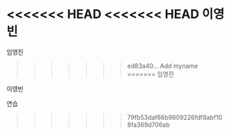 <<<<<<< HEAD
<<<<<<< HEAD
이영빈
=======
임영진
>>>>>>> ed83a40... Add myname
=======
임영진

이영빈

연습
>>>>>>> 79fb53daf66b9809226fdf8abf108fa369d706ab
